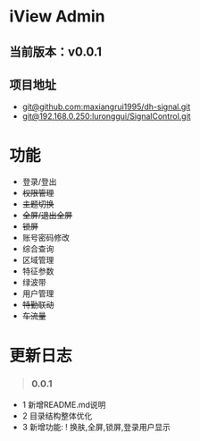 # iView Admin

## 当前版本：v0.0.1

## 项目地址
* [git@github.com:maxiangrui1995/dh-signal.git](git@github.com:maxiangrui1995/dh-signal.git)
* [git@192.168.0.250:luronggui/SignalControl.git](git@192.168.0.250:luronggui/SignalControl.git)

# 功能

- 登录/登出 
- ~~权限管理~~
- ~~主题切换~~
- ~~全屏/退出全屏~~
- ~~锁屏~~
- 账号密码修改
- 综合查询
- 区域管理
- 特征参数
- 绿波带
- 用户管理
- ~~特勤联动~~
- ~~车流量~~

# 更新日志 
>### 0.0.1
* 1 新增README.md说明
* 2 目录结构整体优化
* 3 新增功能: ! 换肤,全屏,锁屏,登录用户显示
